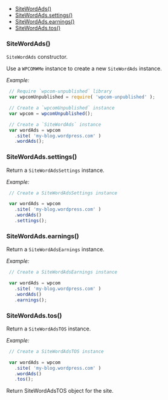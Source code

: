   - [SiteWordAds()](#sitewordads)
  - [SiteWordAds.settings()](#sitewordadssettings)
  - [SiteWordAds.earnings()](#sitewordadsearnings)
  - [SiteWordAds.tos()](#sitewordadstos)

### SiteWordAds()

  `SiteWordAds` constructor.
  
  Use a `WPCOM#Me` instance to create a new `SiteWordAds` instance.
  
  *Example:*
```js
 // Require `wpcom-unpublished` library
 var wpcomUnpublished = require( 'wpcom-unpublished' );
```

  
```js
 // Create a `wpcomUnpublished` instance
 var wpcom = wpcomUnpublished();
```

  
```js
 // Create a `SiteWordAds` instance
 var wordAds = wpcom
   .site( 'my-blog.wordpress.com' )
   .wordAds();
```

### SiteWordAds.settings()

  Return a `SiteWordAdsSettings` instance.
  
  *Example:*
```js
 // Create a SiteWordAdsSettings instance
```

  
```js
 var wordAds = wpcom
   .site( 'my-blog.wordpress.com' )
   .wordAds()
   .settings();
```

### SiteWordAds.earnings()

  Return a `SiteWordAdsEarnings` instance.
  
  *Example:*
```js
 // Create a SiteWordAdsEarnings instance
```

  
```js
 var wordAds = wpcom
   .site( 'my-blog.wordpress.com' )
   .wordAds()
   .earnings();
```

### SiteWordAds.tos()

  Return a `SiteWordAdsTOS` instance.
  
  *Example:*
```js
 // Create a SiteWordAdsTOS instance
```

  
```js
 var wordAds = wpcom
   .site( 'my-blog.wordpress.com' )
   .wordAds()
   .tos();
```

  
  Return  SiteWordAdsTOS object for the site.
